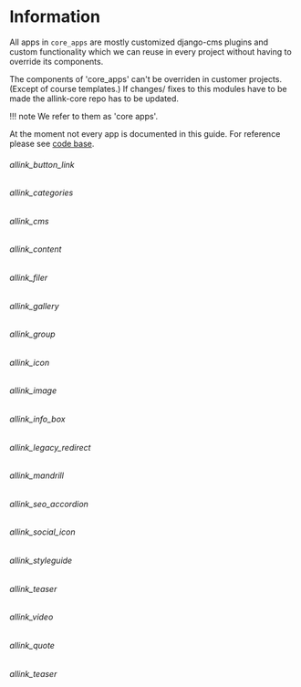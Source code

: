 # Information

All apps in <code>core_apps</code> are mostly customized django-cms plugins and custom functionality which we can reuse in every project without having to override its components.

The components of 'core_apps' can't be overriden in customer projects. (Except of course templates.) If changes/ fixes to this modules have to be made the allink-core repo has to be updated.

!!! note
    We refer to them as 'core apps'.


At the moment not every app is documented in this guide. For reference please see [code base](https://github.com/allink/allink-core/tree/v1.0.x/allink_core/core_apps).


###### allink_button_link
###### allink_categories
###### allink_cms
###### allink_content
###### allink_filer
###### allink_gallery
###### allink_group
###### allink_icon
###### allink_image
###### allink_info_box
###### allink_legacy_redirect
###### allink_mandrill
###### allink_seo_accordion
###### allink_social_icon
###### allink_styleguide
###### allink_teaser
###### allink_video
###### allink_quote
###### allink_teaser